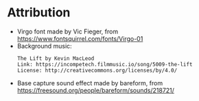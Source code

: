 # Attribution

- Virgo font made by Vic Fieger, from https://www.fontsquirrel.com/fonts/Virgo-01
- Background music:
  ```
  The Lift by Kevin MacLeod
  Link: https://incompetech.filmmusic.io/song/5009-the-lift
  License: http://creativecommons.org/licenses/by/4.0/
  ```
- Base capture sound effect made by bareform, from https://freesound.org/people/bareform/sounds/218721/
